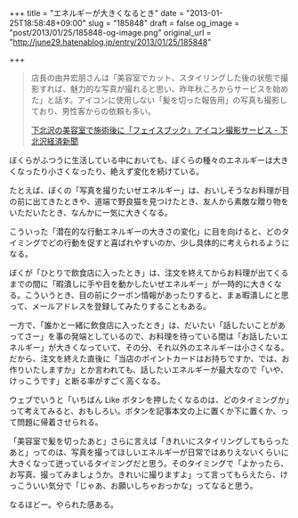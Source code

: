 +++
title = "エネルギーが大きくなるとき"
date = "2013-01-25T18:58:48+09:00"
slug = "185848"
draft = false
og_image = "post/2013/01/25/185848-og-image.png"
original_url = "http://june29.hatenablog.jp/entry/2013/01/25/185848"

+++

<p></p>
<blockquote>店長の由井宏朋さんは「美容室でカット、スタイリングした後の状態で撮影すれば、魅力的な写真が撮れると思い、昨年秋ころからサービスを始めた」と話す。アイコンに使用しない「髪を切った報告用」の写真も撮影しており、男性客からの依頼も多い。<p><a class="quote" href="http://shimokita.keizai.biz/headline/1694" title="下北沢の美容室で施術後に「フェイスブック」アイコン撮影サービス - 下北沢経済新聞">下北沢の美容室で施術後に「フェイスブック」アイコン撮影サービス - 下北沢経済新聞</a></p>
</blockquote>
<p>ぼくらがふつうに生活している中においても、ぼくらの種々のエネルギーは大きくなったり小さくなったり、絶えず変化を続けている。</p>
<p>たとえば、ぼくの「写真を撮りたいぜエネルギー」は、おいしそうなお料理が目の前に出てきたときや、道端で野良猫を見つけたとき、友人から素敵な贈り物をいただいたとき、なんかに一気に大きくなる。</p>
<p>こういった「潜在的な行動エネルギーの大きさの変化」に目を向けると、どのタイミングでどの行動を促すと喜ばれやすいのか、少し具体的に考えられるようになる。</p>
<p>ぼくが「ひとりで飲食店に入ったとき」は、注文を終えてからお料理が出てくるまでの間に「暇潰しに手や目を動かしたいぜエネルギー」が一時的に大きくなる。こういうとき、目の前にクーポン情報があったりすると、まぁ暇潰しにと思って、メールアドレスを登録してみたりすることもある。</p>
<p>一方で、「誰かと一緒に飲食店に入ったとき」は、だいたい「話したいことがあってさー」を事の発端としているので、お料理を待っている間は「お話したいエネルギー」が大きくなっていて、その分、それ以外のエネルギーは小さくなる。だから、注文を終えた直後に「当店のポイントカードはお持ちですか、では、お作りいたしますか」とか言われても、話したいエネルギーが最大なので「いや、けっこうです」と断る率がすごく高くなる。</p>
<p>ウェブでいうと「いちばん Like ボタンを押したくなるのは、どのタイミングか」って考えてみると、おもしろい。ボタンを記事本文の上に置くか下に置くか、って問題に帰着させられる。</p>
<p>「美容室で髪を切ったあと」さらに言えば「きれいにスタイリングしてもらったあと」ってのは、写真を撮ってほしいエネルギーが日常ではありえないくらいに大きくなって迸っているタイミングだと思う。そのタイミングで「よかったら、お写真、撮ってみましょうか。きれいに撮りますよ」って言ってもらえたら、けっこういい気分で「じゃあ、お願いしちゃおっかな」ってなると思う。</p>
<p>なるほどー。やられた感ある。</p>
